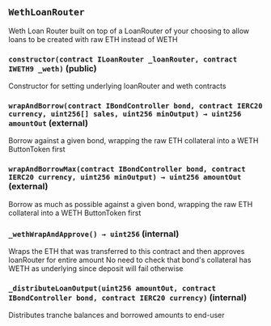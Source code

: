 ## `WethLoanRouter`

Weth Loan Router built on top of a LoanRouter of your choosing
to allow loans to be created with raw ETH instead of WETH

### `constructor(contract ILoanRouter _loanRouter, contract IWETH9 _weth)` (public)

Constructor for setting underlying loanRouter and weth contracts

### `wrapAndBorrow(contract IBondController bond, contract IERC20 currency, uint256[] sales, uint256 minOutput) → uint256 amountOut` (external)

Borrow against a given bond, wrapping the raw ETH collateral into a WETH ButtonToken first

### `wrapAndBorrowMax(contract IBondController bond, contract IERC20 currency, uint256 minOutput) → uint256 amountOut` (external)

Borrow as much as possible against a given bond,
wrapping the raw ETH collateral into a WETH ButtonToken first

### `_wethWrapAndApprove() → uint256` (internal)

Wraps the ETH that was transferred to this contract and then approves loanRouter for entire amount
No need to check that bond's collateral has WETH as underlying since deposit will fail otherwise

### `_distributeLoanOutput(uint256 amountOut, contract IBondController bond, contract IERC20 currency)` (internal)

Distributes tranche balances and borrowed amounts to end-user
